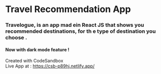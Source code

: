 # Travel Recommendation App    
### Travelogue, is an app mad ein React JS that shows you recommended destinations, for th e type of destination you choose .     
#### Now with dark mode feature !   
Created with CodeSandbox   
Live App at : https://csb-p89hj.netlify.app/
